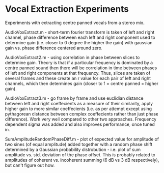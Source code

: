 # Vocal Extraction Experiments
Experiments with extracting centre panned vocals from a stereo mix.

AudioVoxExtract.m - short-term fourier transform is taken of left and right channel, phase difference between each left and right component used to determine gain (i.e. closer to 0 degree the higher the gain) with gaussian gain vs. phase difference centered around zero.

AudioVoxExtract2.m - using correlation in phase between slices to determine gain. Theory is that if a particular frequency is dominated by a centre panned sound then there will be correlation in time between phases of left and right components at that frequency. Thus, slices are taken of several frames and these create an r value for each pair of left and right channels, which then determines gain (closer to 1 = centre panned = higher gain).

AudioVoxExtract3.m - go frame by frame and use euclidian distance between left and right coeffecients as a measure of their similarity, apply higher gain to more similar coeffecients (i.e. as per attempt except using pythagorean distance between complex coeffecients rather than just phase difference). Work very well compared to other two approaches. Frequency dependent sigma was added and also improves performance, once tuned in.

SumAmplitudeRandomPhaseDiff.m - plot of expected value for amplitude of two sines (of equal amplitude) added together with a random phase shift determined by a Gaussian probability distrobution - i.e. plot of sum amplitude vs. std. deviation of the phase offset. This is probably related to amplitudes of coherent vs. incoherent summing (6 dB vs 3 dB respectively), but can't figure out how.

